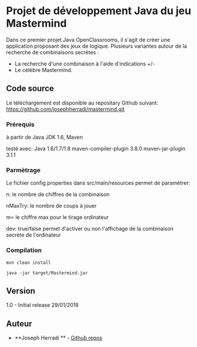 # Projet de développement Java du jeu Mastermind

Dans ce premier projet Java OpenClassrooms, il s'agit de créer une application proposant des jeux de logique. Plusieurs variantes autour de la recherche de combinaisons secrètes :
- La recherche d'une combinaison à l'aide d'indications +/-
- Le célèbre Mastermind.

## Code source
Le téléchargement est disponible  au repositary Github suivant:
https://github.com/josephherradi/mastermind.git

### Prérequis

à partir de Java JDK 1.6, Maven

testé avec:
Java 1.6/1.7/1.8
maven-compiler-plugin 3.8.0
maven-jar-plugin 3.1.1

### Parmètrage
Le fichier config.properties dans src/main/resources permet de paramètrer:

n: le nombre de chiffres de la combinaison

nMaxTry:  le nombre de coups à jouer

m= le chiffre max pour le tirage ordinateur

dev: true/false permet d'activer ou non l'affichage de la combinaison secrète de l'ordinateur

### Compilation

```
mvn clean install
```
```
java -jar target/Mastermind.jar
```

## Version
1.0 - Initial release  29/01/2018
## Auteur

* **Joseph Herradi ** - [Github repos](https://github.com/josephherradi/)
